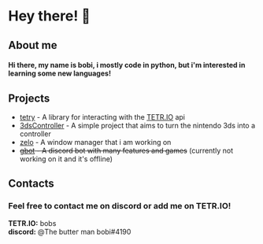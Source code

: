 
# Hey there! :wave:

## About me

#### Hi there, my name is bobi, i mostly code in python, but i'm interested in learning some new languages!

## Projects

- [tetry](https://github.com/apes0/tetry) - A library for interacting with the [TETR.IO](https://tetr.io/) api
- [3dsController](https://github.com/apes0/3dsController/) - A simple project that aims to turn the nintendo 3ds into a controller
- [zelo](https://github.com/apes0/zelo/) - A window manager that i am working on
- ~~[gbot](https://top.gg/bot/727062148894687263/) - A discord bot with many features and games~~ (currently not working on it and it's offline)

## Contacts

### Feel free to contact me on discord or add me on TETR.IO!

**TETR.IO:** bobs  
**discord:** @Тhе buttег mаn bоbi#4190
